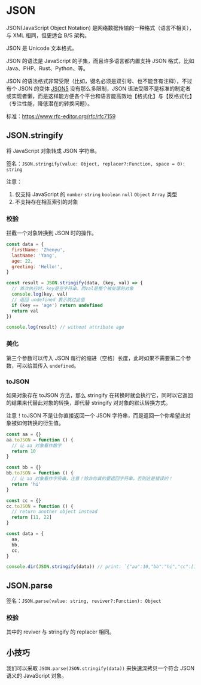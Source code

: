 # JSON

JSON(JavaScript Object Notation) 是网络数据传输的一种格式（语言不相关），与 XML 相同，但更适合 B/S 架构。

JSON 是 Unicode 文本格式。

JSON 的语法是 JavaScript 的子集，而且许多语言都内置支持 JSON 格式，比如 Java、PHP、Rust、Python、等。

JSON 的语法格式非常受限（比如，键名必须是双引号、也不能含有注释），不过有个 JSON 的变体 [JSON5](https://github.com/json5/json5) 没有那么多限制，JSON 语法受限不是标准的制定者或实现者懒，而是这样能方便各个平台和语言能高效地【格式化】与【反格式化】（专注性能，降低潜在的转换问题）。

标准：https://www.rfc-editor.org/rfc/rfc7159

## JSON.stringify

将 JavaScript 对象转成 JSON 字符串。

签名：`JSON.stringify(value: Object, replacer?:Function, space = 0): string`

注意：

1. 仅支持 JavaScript 的 `number` `string` `boolean` `null` `Object` `Array` 类型
2. 不支持存在相互索引的对象

### 校验

拦截一个对象转换到 JSON 时的操作。

```js
const data = {
  firstName: 'Zhenyu',
  lastName: 'Yang',
  age: 22,
  greeting: 'Hello!',
}

const result = JSON.stringify(data, (key, val) => {
  // 首次执行时，key是空字符串，而val是整个被处理的对象
  console.log(key, val)
  // 返回 undefined 表示跳过此值
  if (key == 'age') return undefined
  return val
})

console.log(result) // without attribute age
```

### 美化

第三个参数可以传入 JSON 每行的缩进（空格）长度，此时如果不需要第二个参数，可以给其传入 `undefined`。

### toJSON

如果对象存在 toJSON 方法，那么 stringify 在转换时就会执行它，同时以它返回的结果来代替此对象的转换，即代替 stringify 对对象的默认转换方式。

注意！toJSON 不是让你直接返回一个 JSON 字符串，而是返回一个你希望此对象被如何转换的衍生值。

```js
const aa = {}
aa.toJSON = function () {
  // 让 aa 对象看作数字
  return 10
}

const bb = {}
bb.toJSON = function () {
  // 让 aa 对象看作字符串，注意！除非你真的要返回字符串，否则这是错误的！
  return 'hi'
}

const cc = {}
cc.toJSON = function () {
  // return another object instead
  return [11, 22]
}

const data = {
  aa,
  bb,
  cc,
}

console.dir(JSON.stringify(data)) // print: `{"aa":10,"bb":"hi","cc":[11,22]}`
```

## JSON.parse

签名：`JSON.parse(value: string, reviver?:Function): Object`

### 校验

其中的 reviver 与 stringify 的 replacer 相同。

## 小技巧

我们可以采取 `JSON.parse(JSON.stringify(data))` 来快速深拷贝一个符合 JSON 语义的 JavaScript 对象。
